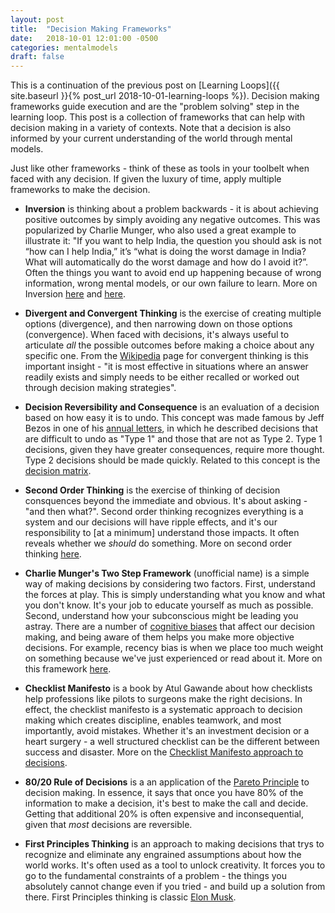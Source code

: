 ```yaml
---
layout: post
title:  "Decision Making Frameworks"
date:   2018-10-01 12:01:00 -0500
categories: mentalmodels
draft: false
---
```


This is a continuation of the previous post on [Learning Loops]({{ site.baseurl }}{% post_url 2018-10-01-learning-loops %}). Decision making frameworks guide execution and are the "problem solving" step in the learning loop. This post is a collection of frameworks that can help with decision making in a variety of contexts. Note that a decision is also informed by your current understanding of the world through mental models.

Just like other frameworks - think of these as tools in your toolbelt when faced with any decision. If given the luxury of time, apply multiple frameworks to make the decision.

- **Inversion** is thinking about a problem backwards - it is about achieving positive outcomes by simply avoiding any negative outcomes. This was popularized by Charlie Munger, who also used a great example to illustrate it: "If you want to help India, the question you should ask is not “how can I help India,” it’s “what is doing the worst damage in India? What will automatically do the worst damage and how do I avoid it?”. Often the things you want to avoid end up happening because of wrong information, wrong mental models, or our own failure to learn. More on Inversion [here](https://fs.blog/2013/10/inversion/) and [here](https://25iq.com/2015/09/12/a-dozen-things-ive-learned-from-charlie-munger-about-inversion-including-the-importance-of-being-consistently-not-stupid-2/).

- **Divergent and Convergent Thinking** is the exercise of creating multiple options (divergence), and then narrowing down on those options (convergence). When faced with decisions, it's always useful to articulate _all_ the possible outcomes before making a choice about any specific one. From the [Wikipedia](https://en.wikipedia.org/wiki/Convergent_thinking) page for convergent thinking is this important insight - "it is most effective in situations where an answer readily exists and simply needs to be either recalled or worked out through decision making strategies". 

- **Decision Reversibility and Consequence** is an evaluation of a decision based on how easy it is to undo. This concept was made famous by Jeff Bezos in one of his [annual letters](https://www.sec.gov/Archives/edgar/data/1018724/000119312516530910/d168744dex991.htm), in which he described decisions that are difficult to undo as "Type 1" and those that are not as Type 2. Type 1 decisions, given they have greater consequences, require more thought. Type 2 decisions should be made quickly. Related to this concept is the [decision matrix](https://fs.blog/2018/09/decision-matrix/).

- **Second Order Thinking** is the exercise of thinking of decision consquences beyond the immediate and obvious. It's about asking - "and then what?". Second order thinking recognizes everything is a system and our decisions will have ripple effects, and it's our responsibility to [at a minimum] understand those impacts. It often reveals whether we _should_ do something. More on second order thinking [here](https://fs.blog/2016/04/second-order-thinking/).

- **Charlie Munger's Two Step Framework** (unofficial name) is a simple way of making decisions by considering two factors. First, understand the forces at play. This is simply understanding what you know and what you don't know. It's your job to educate yourself as much as possible. Second, understand how your subconscious might be leading you astray. There are a number of [cognitive biases](https://en.wikipedia.org/wiki/List_of_cognitive_biases) that affect our decision making, and being aware of them helps you make more objective decisions. For example, recency bias is when we place too much weight on something because we've just experienced or read about it. More on this framework [here](https://fs.blog/2013/04/munger-two-step/). 

- **Checklist Manifesto** is a book by Atul Gawande about how checklists help professions like pilots to surgeons make the right decisions. In effect, the checklist manifesto is a systematic approach to decision making which creates discipline, enables teamwork, and most importantly, avoid mistakes. Whether it's an investment decision or a heart surgery - a well structured checklist can be the different between success and disaster. More on the [Checklist Manifesto approach to decisions](http://atulgawande.com/book/the-checklist-manifesto/). 

- **80/20 Rule of Decisions** is a an application of the [Pareto Principle](https://en.wikipedia.org/wiki/Pareto_principle) to decision making. In essence, it says that once you have 80% of the information to make a decision, it's best to make the call and decide. Getting that additional 20% is often expensive and inconsequential, given that _most_ decisions are reversible. 

- **First Principles Thinking** is an approach to making decisions that trys to recognize and eliminate any engrained assumptions about how the world works. It's often used as a tool to unlock creativity. It forces you to go to the fundamental constraints of a problem - the things you absolutely cannot change even if you tried - and build up a solution from there. First Principles thinking is classic [Elon Musk](https://medium.com/the-mission/elon-musks-3-step-first-principles-thinking-how-to-think-and-solve-difficult-problems-like-a-ba1e73a9f6c0).

